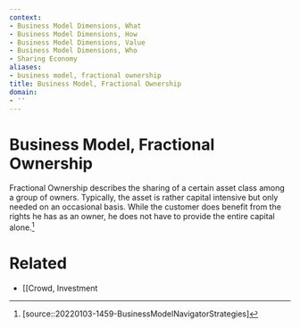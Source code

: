 ```yaml
---
context:
- Business Model Dimensions, What
- Business Model Dimensions, How
- Business Model Dimensions, Value
- Business Model Dimensions, Who
- Sharing Economy
aliases:
- business model, fractional ownership
title: Business Model, Fractional Ownership
domain:
- ''
---
```


# Business Model, Fractional Ownership

Fractional Ownership describes the sharing of a certain asset class among a group of owners. Typically, the asset is rather capital intensive but only needed on an occasional basis. While the customer does benefit from the rights he has as an owner, he does not have to provide the entire capital alone.[^1]

# Related

- [[Crowd, Investment

[^1]: [source::20220103-1459-BusinessModelNavigatorStrategies]
